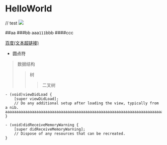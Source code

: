 # HelloWorld
// test
<img src="https://camo.githubusercontent.com/1560be050811ab73457e90aee62cd1cd257c7fb9/68747470733a2f2f7261772e6769746875622e636f6d2f41464e6574776f726b696e672f41464e6574776f726b696e672f6173736574732f61666e6574776f726b696e672d6c6f676f2e706e67">

##aa
###bb
        aaa`111`bbb
####ccc

 [百度(文本超链接)](http://www.baidu.com "悬停显示")
 
 *  圆点符
 
> 数据结构
>> 树
>>> 二叉树

```object-c
- (void)viewDidLoad {
    [super viewDidLoad];
    // Do any additional setup after loading the view, typically from a nib. aaaaaaaaaaaaaaaaaaaaaaaaaaaaaaaaaaaaaaaaaaaaaaaaaaaaaaaaaaaaaaaaaaaaaaaaaaaa
}

- (void)didReceiveMemoryWarning {
    [super didReceiveMemoryWarning];
    // Dispose of any resources that can be recreated.
}
```
